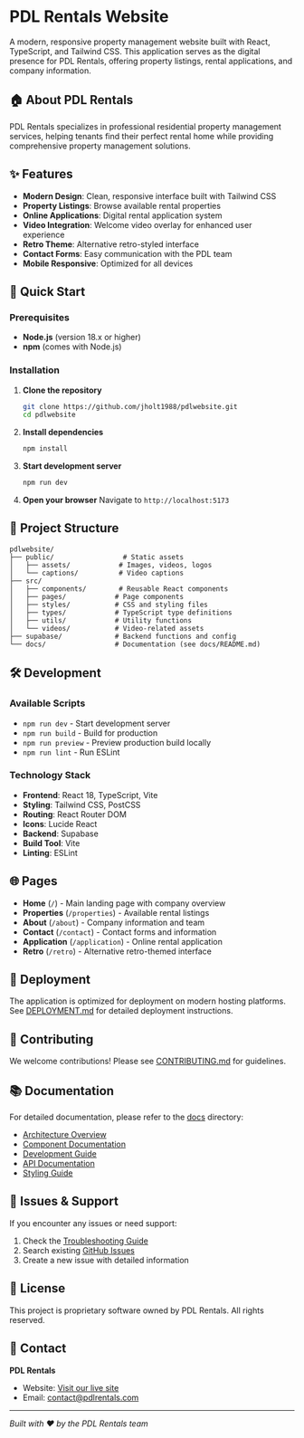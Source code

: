 # PDL Rentals Website

A modern, responsive property management website built with React, TypeScript, and Tailwind CSS. This application serves as the digital presence for PDL Rentals, offering property listings, rental applications, and company information.

## 🏠 About PDL Rentals

PDL Rentals specializes in professional residential property management services, helping tenants find their perfect rental home while providing comprehensive property management solutions.

## ✨ Features

- **Modern Design**: Clean, responsive interface built with Tailwind CSS
- **Property Listings**: Browse available rental properties
- **Online Applications**: Digital rental application system
- **Video Integration**: Welcome video overlay for enhanced user experience
- **Retro Theme**: Alternative retro-styled interface
- **Contact Forms**: Easy communication with the PDL team
- **Mobile Responsive**: Optimized for all devices

## 🚀 Quick Start

### Prerequisites

- **Node.js** (version 18.x or higher)
- **npm** (comes with Node.js)

### Installation

1. **Clone the repository**
   ```bash
   git clone https://github.com/jholt1988/pdlwebsite.git
   cd pdlwebsite
   ```

2. **Install dependencies**
   ```bash
   npm install
   ```

3. **Start development server**
   ```bash
   npm run dev
   ```

4. **Open your browser**
   Navigate to `http://localhost:5173`

## 📁 Project Structure

```
pdlwebsite/
├── public/                 # Static assets
│   ├── assets/            # Images, videos, logos
│   └── captions/          # Video captions
├── src/
│   ├── components/        # Reusable React components
│   ├── pages/            # Page components
│   ├── styles/           # CSS and styling files
│   ├── types/            # TypeScript type definitions
│   ├── utils/            # Utility functions
│   └── videos/           # Video-related assets
├── supabase/             # Backend functions and config
└── docs/                 # Documentation (see docs/README.md)
```

## 🛠️ Development

### Available Scripts

- `npm run dev` - Start development server
- `npm run build` - Build for production
- `npm run preview` - Preview production build locally
- `npm run lint` - Run ESLint

### Technology Stack

- **Frontend**: React 18, TypeScript, Vite
- **Styling**: Tailwind CSS, PostCSS
- **Routing**: React Router DOM
- **Icons**: Lucide React
- **Backend**: Supabase
- **Build Tool**: Vite
- **Linting**: ESLint

## 🌐 Pages

- **Home** (`/`) - Main landing page with company overview
- **Properties** (`/properties`) - Available rental listings
- **About** (`/about`) - Company information and team
- **Contact** (`/contact`) - Contact forms and information
- **Application** (`/application`) - Online rental application
- **Retro** (`/retro`) - Alternative retro-themed interface

## 🚀 Deployment

The application is optimized for deployment on modern hosting platforms. See [DEPLOYMENT.md](./DEPLOYMENT.md) for detailed deployment instructions.

## 🤝 Contributing

We welcome contributions! Please see [CONTRIBUTING.md](./CONTRIBUTING.md) for guidelines.

## 📚 Documentation

For detailed documentation, please refer to the [docs](./docs/) directory:

- [Architecture Overview](./docs/ARCHITECTURE.md)
- [Component Documentation](./docs/COMPONENTS.md)
- [Development Guide](./docs/DEVELOPMENT.md)
- [API Documentation](./docs/API.md)
- [Styling Guide](./docs/STYLING.md)

## 🐛 Issues & Support

If you encounter any issues or need support:

1. Check the [Troubleshooting Guide](./docs/TROUBLESHOOTING.md)
2. Search existing [GitHub Issues](https://github.com/jholt1988/pdlwebsite/issues)
3. Create a new issue with detailed information

## 📄 License

This project is proprietary software owned by PDL Rentals. All rights reserved.

## 🏢 Contact

**PDL Rentals**
- Website: [Visit our live site](https://pdlrentals.com)
- Email: contact@pdlrentals.com

---

*Built with ❤️ by the PDL Rentals team*
